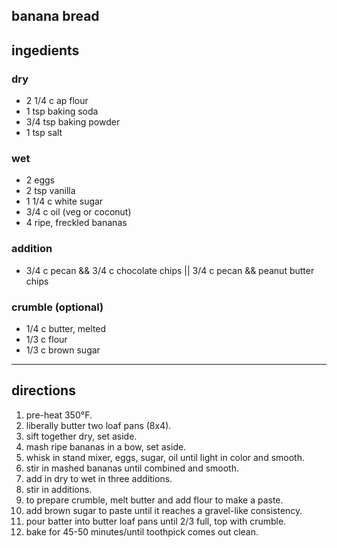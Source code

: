 ## banana bread

## ingedients

### dry

- 2 1/4 c ap flour
- 1 tsp baking soda
- 3/4 tsp baking powder
- 1 tsp salt

### wet

- 2 eggs
- 2 tsp vanilla
- 1 1/4 c white sugar
- 3/4 c oil (veg or coconut)
- 4 ripe, freckled bananas

### addition

- 3/4 c pecan && 3/4 c chocolate chips || 3/4 c pecan && peanut butter chips

### crumble (optional)

- 1/4 c butter, melted
- 1/3 c flour
- 1/3 c brown sugar

---

## directions

1. pre-heat 350°F.
1. liberally butter two loaf pans (8x4).
1. sift together dry, set aside.
1. mash ripe bananas in a bow, set aside.
1. whisk in stand mixer, eggs, sugar, oil until light in color and smooth.
1. stir in mashed bananas until combined and smooth.
1. add in dry to wet in three additions.
1. stir in additions.
1. to prepare crumble, melt butter and add flour to make a paste.
1. add brown sugar to paste until it reaches a gravel-like consistency.
1. pour batter into butter loaf pans until 2/3 full, top with crumble.
1. bake for 45-50 minutes/until toothpick comes out clean.
